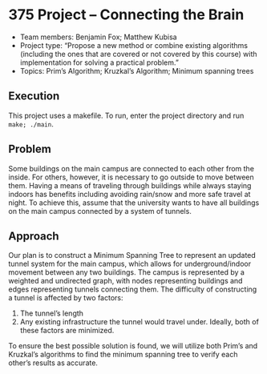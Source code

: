 # 375 Project – Connecting the Brain
* Team members: Benjamin Fox; Matthew Kubisa
* Project type: “Propose a new method or combine existing algorithms (including the ones that are covered or not covered by this course) with implementation for solving a practical problem.”
* Topics: Prim’s Algorithm; Kruzkal’s Algorithm; Minimum spanning trees

## Execution
This project uses a makefile. To run, enter the project directory and run `make; ./main`. 

## Problem
Some buildings on the main campus are connected to each other from the inside. For others, however, it is necessary to go outside to move between them. Having a means of traveling through buildings while always staying indoors has benefits including avoiding rain/snow and more safe travel at night. To achieve this, assume that the university wants to have all buildings on the main campus connected by a system of tunnels.

## Approach
Our plan is to construct a Minimum Spanning Tree to represent an updated tunnel system for the main campus, which allows for underground/indoor movement between any two buildings. 
The campus is represented by a weighted and undirected graph, with nodes representing buildings and edges representing tunnels connecting them. The difficulty of constructing a tunnel is affected by two factors: 
1. The tunnel’s length
2. Any existing infrastructure the tunnel would travel under.
Ideally, both of these factors are minimized.

To ensure the best possible solution is found, we will utilize both Prim’s and Kruzkal’s algorithms to find the minimum spanning tree to verify each other’s results as accurate.